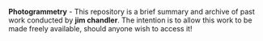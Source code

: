 **Photogrammetry** - This repository is a brief summary and archive of past work conducted by **jim chandler**. The intention is to allow this work to be made freely available, should anyone wish to access it!
